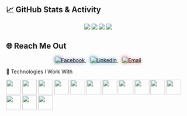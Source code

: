 ## 📈 GitHub Stats & Activity

<p align="center">
  <img src="https://github-readme-stats.vercel.app/api?username=Rafi024124&show_icons=true&theme=radical" />
  <img src="https://github-readme-stats.vercel.app/api/top-langs/?username=Rafi024124&layout=compact&theme=radical" />
  <img src="https://github-readme-streak-stats.herokuapp.com/?user=Rafi024124&theme=radical" />
  <img src="https://github-readme-activity-graph.cyclic.app/graph?username=Rafi024124&theme=react-dark" />
</p>



## 🌐 Reach Me Out

<p align="center">
  <a href="https://www.facebook.com/Moahammad.Rafii?mibextid=wwXIfr&rdid=BWElufhFothxpsol&share_url=https%3A%2F%2Fwww.facebook.com%2Fshare%2F1ZncwRC3D9%2F%3Fmibextid%3DwwXIfr#" target="_blank">
    <img src="https://img.icons8.com/fluency/96/000000/facebook-new.png" alt="Facebook" style="filter: drop-shadow(0 0 5px #3b5998);" />
  </a>
  &nbsp;&nbsp;
  <a href="https://www.linkedin.com/in/mdrofiuddin/" target="_blank">
    <img src="https://img.icons8.com/fluency/96/000000/linkedin.png" alt="LinkedIn" style="filter: drop-shadow(0 0 5px #0e76a8);" />
  </a>
  &nbsp;&nbsp;
  <a href="mailto:md.rafi888444@gmail.com">
    <img src="https://img.icons8.com/fluency/96/000000/gmail-new.png" alt="Email" style="filter: drop-shadow(0 0 5px #d44638);" />
  </a>
</p>




🚀 Technologies I Work With
<p align="left"> <!-- Frontend --> <img src="https://cdn.jsdelivr.net/gh/devicons/devicon/icons/html5/html5-original.svg" width="40" height="40"/> <img src="https://cdn.jsdelivr.net/gh/devicons/devicon/icons/css3/css3-original.svg" width="40" height="40"/> <img src="https://cdn.jsdelivr.net/gh/devicons/devicon/icons/javascript/javascript-original.svg" width="40" height="40"/> <img src="https://cdn.jsdelivr.net/gh/devicons/devicon/icons/react/react-original.svg" width="40" height="40"/> <img src="https://cdn.jsdelivr.net/gh/devicons/devicon/icons/nextjs/nextjs-original.svg" width="40" height="40"/> <img src="https://www.vectorlogo.zone/logos/tailwindcss/tailwindcss-icon.svg" width="40" height="40"/> <!-- Backend --> <img src="https://cdn.jsdelivr.net/gh/devicons/devicon/icons/nodejs/nodejs-original.svg" width="40" height="40"/> <img src="https://cdn.jsdelivr.net/gh/devicons/devicon/icons/express/express-original.svg" width="40" height="40"/> <img src="https://cdn.jsdelivr.net/gh/devicons/devicon/icons/mongodb/mongodb-original.svg" width="40" height="40"/> <img src="https://www.vectorlogo.zone/logos/firebase/firebase-icon.svg" width="40" height="40"/> <!-- Languages --> <img src="https://cdn.jsdelivr.net/gh/devicons/devicon/icons/c/c-original.svg" width="40" height="40"/> <img src="https://cdn.jsdelivr.net/gh/devicons/devicon/icons/cplusplus/cplusplus-original.svg" width="40" height="40"/> <img src="https://cdn.jsdelivr.net/gh/devicons/devicon/icons/python/python-original.svg" width="40" height="40"/> <img src="https://cdn.jsdelivr.net/gh/devicons/devicon/icons/java/java-original.svg" width="40" height="40"/> </p>
